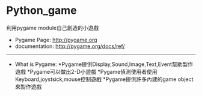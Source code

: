 # Python_game
利用pygame module自己創造的小遊戲


* Pygame Page: http://pygame.org
* documentation: http://pygame.org/docs/ref/
-----------

* What is Pygame:
  *Pygame提供Display,Sound,Image,Text,Event幫助製作遊戲
  *Pygame可以做出2-D小遊戲
  *Pygame偵測使用者使用Keyboard,joystsick,mouse控制遊戲
  *Pygame提供許多內建的game object來製作遊戲
